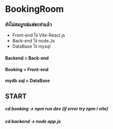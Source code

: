﻿# BookingRoom
 <h3>ยังไม่สมบูรณ์แต่ขกทำแล้ว</h3>
  <ul>
    <li>Front-end ใช้ Vite-React.js</li>  
    <li>Back-end ใช้ node.Js</li>  
    <li>DataBase ใช้ mysql</li>  
  </ul>
   <h4>Backend = Back-end</h4>
   <h4>Booking = Front-end</h4>
   <h4>mydb.sql = DataBase</h4>

<h2>START</h2>
<h5>cd booking -> npm run dev (if error try npm i vite)</h5>
<h5>cd backend -> node app.js </h5>

